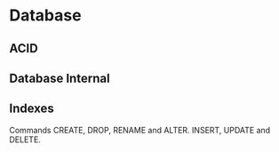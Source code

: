 # Database

## ACID
## Database Internal
## Indexes

Commands	CREATE, DROP, RENAME and ALTER.	INSERT, UPDATE and DELETE.

